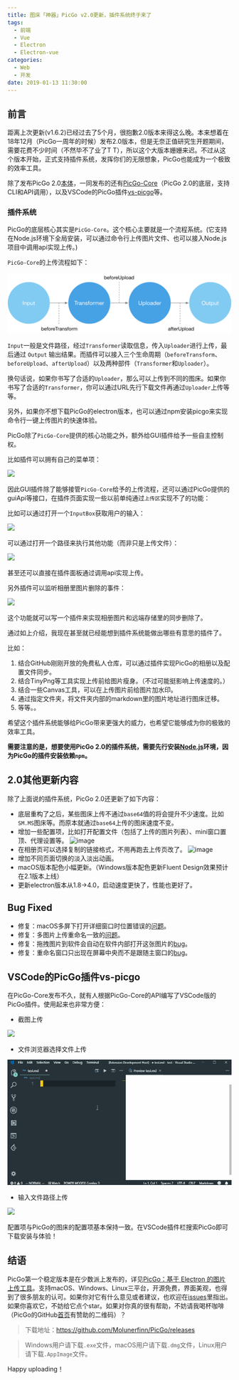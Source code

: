 ```yaml
---
title: 图床「神器」PicGo v2.0更新，插件系统终于来了
tags: 
  - 前端
  - Vue
  - Electron
  - Electron-vue
categories:
  - Web
  - 开发
date: 2019-01-13 11:30:00
---
```


## 前言

距离上次更新(v1.6.2)已经过去了5个月，很抱歉2.0版本来得这么晚。本来想着在18年12月（PicGo一周年的时候）发布2.0版本，但是无奈正值研究生开题期间，需要花费不少时间（不然毕不了业了T T），所以这个大版本姗姗来迟。不过从这个版本开始，正式支持插件系统，发挥你们的无限想象，PicGo也能成为一个极致的效率工具。

除了发布PicGo 2.0[本体](https://github.com/Molunerfinn/PicGo/releases/)，一同发布的还有[PicGo-Core](https://picgo.github.io/PicGo-Core-Doc/)（PicGo 2.0的底层，支持CLI和API调用），以及VSCode的PicGo插件[vs-picgo](https://github.com/Spades-S/vs-picgo)等。

<!-- more -->

### 插件系统

PicGo的底层核心其实是`PicGo-Core`。这个核心主要就是一个流程系统。(它支持在Node.js环境下全局安装，可以通过命令行上传图片文件、也可以接入Node.js项目中调用api实现上传。)

`PicGo-Core`的上传流程如下：

![](https://raw.githubusercontent.com/Molunerfinn/test/master/picgo/picgo-core-fix.jpg)

`Input`一般是文件路径，经过`Transformer`读取信息，传入`Uploader`进行上传，最后通过 `Output` 输出结果。而插件可以接入三个生命周期（`beforeTransform`、`beforeUpload`、`afterUpload`）以及两种部件（`Transformer`和`Uploader`）。

换句话说，如果你书写了合适的`Uploader`，那么可以上传到不同的图床。如果你书写了合适的`Transformer`，你可以通过URL先行下载文件再通过`Uploader`上传等等。

另外，如果你不想下载PicGo的electron版本，也可以通过npm安装picgo来实现命令行一键上传图片的快速体验。

PicGo除了`PicGo-Core`提供的核心功能之外，额外给GUI插件给予一些自主控制权。

比如插件可以拥有自己的菜单项：

![](https://i.loli.net/2019/01/12/5c39a2f60a32a.png)

因此GUI插件除了能够接管`PicGo-Core`给予的上传流程，还可以通过PicGo提供的guiApi等接口，在插件页面实现一些以前单纯通过`上传区`实现不了的功能：

比如可以通过打开一个`InputBox`获取用户的输入：

![](https://i.loli.net/2019/01/12/5c39aa4dab0b4.png)

可以通过打开一个路径来执行其他功能（而非只是上传文件）：

![](https://i.loli.net/2019/01/12/5c39aea61e80d.gif)

甚至还可以直接在插件面板通过调用api实现上传。

另外插件可以监听相册里图片删除的事件：

![](https://i.loli.net/2019/01/12/5c39b3c8746cf.png)

这个功能就可以写一个插件来实现相册图片和远端存储里的同步删除了。

通过如上介绍，我现在甚至就已经能想到插件系统能做出哪些有意思的插件了。

比如：

1. 结合GitHub刚刚开放的免费私人仓库，可以通过插件实现PicGo的相册以及配置文件同步。
2. 结合TinyPng等工具实现上传前给图片瘦身。（不过可能挺影响上传速度的。）
3. 结合一些Canvas工具，可以在上传图片前给图片加水印。
4. 通过指定文件夹，将文件夹内部的markdown里的图片地址进行图床迁移。
5. 等等。。

希望这个插件系统能够给PicGo带来更强大的威力，也希望它能够成为你的极致的效率工具。

**需要注意的是，想要使用PicGo 2.0的插件系统，需要先行安装[Node.js](https://nodejs.org/en/)环境，因为PicGo的插件安装依赖`npm`。**

## 2.0其他更新内容

除了上面说的插件系统，PicGo 2.0还更新了如下内容：

- 底层重构了之后，某些图床上传不通过`base64`值的将会提升不少速度。比如`SM.MS`图床等。而原本就通过`base64`上传的图床速度不变。
- 增加一些配置项，比如打开配置文件（包括了上传的图片列表）、mini窗口置顶、代理设置等。
![image](https://user-images.githubusercontent.com/12621342/50515474-ea83c600-0adf-11e9-8022-52f4ab9e0ea5.png)
- 在相册页可以选择复制的链接格式，不用再跑去上传页改了。
![image](https://user-images.githubusercontent.com/12621342/50515502-17d07400-0ae0-11e9-80b9-c38f25b64922.png)
- 增加不同页面切换的淡入淡出动画。
- macOS版本配色小幅更新。（Windows版本配色更新Fluent Design效果预计在2.1版本上线）
- 更新electron版本从1.8->4.0，启动速度更快了，性能也更好了。

## Bug Fixed

- 修复：macOS多屏下打开详细窗口时位置错误的[问题](https://github.com/Molunerfinn/PicGo/issues/128)。
- 修复：多图片上传重命名一致的[问题](https://github.com/Molunerfinn/PicGo/issues/136)。
- 修复：拖拽图片到软件会自动在软件内部打开这张图片的[bug](https://github.com/Molunerfinn/PicGo/issues/140)。
- 修复：重命名窗口只出现在屏幕中央而不是跟随主窗口的[bug](https://github.com/Molunerfinn/PicGo/issues/145)。

## VSCode的PicGo插件vs-picgo

在PicGo-Core发布不久，就有人根据PicGo-Core的API编写了VSCode版的PicGo插件。使用起来也非常方便：

- 截图上传

![](https://user-gold-cdn.xitu.io/2019/1/13/1684764986e5edd7?w=891&h=498&f=gif&s=297594)

- 文件浏览器选择文件上传

![](https://raw.githubusercontent.com/Molunerfinn/test/master/picgo/vs-picgo-explorer.gif)

- 输入文件路径上传

![](https://user-gold-cdn.xitu.io/2019/1/13/1684765698ad41fe?w=891&h=498&f=gif&s=155843)

配置项与PicGo的图床的配置项基本保持一致。在VSCode插件栏搜索PicGo即可下载安装与体验！

## 结语

PicGo第一个稳定版本是在少数派上发布的，详见[PicGo：基于 Electron 的图片上传工具](https://sspai.com/post/42310)。支持macOS、Windows、Linux三平台，开源免费，界面美观，也得到了很多朋友的认可。如果你对它有什么意见或者建议，也欢迎在[issues](https://github.com/Molunerfinn/PicGo/issues)里指出。如果你喜欢它，不妨给它点个star。如果对你真的很有帮助，不妨请我喝杯咖啡（PicGo的GitHub[首页](https://github.com/Molunerfinn/PicGo)有赞助的二维码）？

> 下载地址：https://github.com/Molunerfinn/PicGo/releases

> Windows用户请下载`.exe`文件，macOS用户请下载`.dmg`文件，Linux用户请下载`.AppImage`文件。

Happy uploading！
